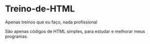 # Treino-de-HTML
Apenas treinos que eu faço, nada profissional

São apenas códigos de HTML simples, para estudar e melhorar meus programas.
